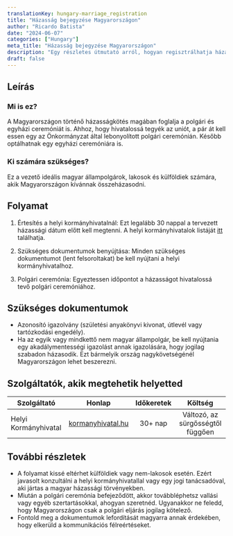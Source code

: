 ```yaml
---
translationKey: hungary-marriage_registration
title: "Házasság bejegyzése Magyarországon"
author: "Ricardo Batista"
date: "2024-06-07"
categories: ["Hungary"]
meta_title: "Házasság bejegyzése Magyarországon"
description: "Egy részletes útmutató arról, hogyan regisztrálhatja házasságát Magyarországon."
draft: false
---
```


## Leírás
### Mi is ez?
A Magyarországon történő házasságkötés magában foglalja a polgári és egyházi ceremóniát is. Ahhoz, hogy hivatalossá tegyék az uniót, a pár át kell essen egy az Önkormányzat által lebonyolított polgári ceremónián. Később optálhatnak egy egyházi ceremóniára is.

### Ki számára szükséges?
Ez a vezető ideális magyar állampolgárok, lakosok és külföldiek számára, akik Magyarországon kívánnak összeházasodni.

## Folyamat
1. Értesítés a helyi kormányhivatalnál: Ezt legalább 30 nappal a tervezett házassági dátum előtt kell megtenni. A helyi kormányhivatalok listáját [itt](https://www.kormanyhivatal.hu/hu/budapest/fokapcsolat/tajekoztato) találhatja.

2. Szükséges dokumentumok benyújtása: Minden szükséges dokumentumot (lent felsoroltakat) be kell nyújtani a helyi kormányhivatalhoz.

3. Polgári ceremónia: Egyeztessen időpontot a házasságot hivatalossá tevő polgári ceremóniához.

## Szükséges dokumentumok
- Azonosító igazolvány (születési anyakönyvi kivonat, útlevél vagy tartózkodási engedély).
- Ha az egyik vagy mindkettő nem magyar állampolgár, be kell nyújtania egy akadálymentességi igazolást annak igazolására, hogy jogilag szabadon házasodik. Ezt bármelyik ország nagykövetségénél Magyarországon lehet beszerezni.

## Szolgáltatók, akik megtehetik helyetted

| Szolgáltató        |     Honlap     |     Időkeretek    |       Költség      |
| --------------- | --------------- |  :-------------: | :-------------: |
| Helyi Kormányhivatal      |  [kormanyhivatal.hu](https://www.kormanyhivatal.hu)       |      30+ nap      |        Változó, az sürgősségtől függően      |

## További részletek
- A folyamat kissé eltérhet külföldiek vagy nem-lakosok esetén. Ezért javasolt konzultálni a helyi kormányhivatallal vagy egy jogi tanácsadóval, aki jártas a magyar házassági törvényekben.
- Miután a polgári ceremónia befejeződött, akkor továbbléphetsz vallási vagy egyéb szertartásokkal, ahogyan szeretnéd. Ugyanakkor ne feledd, hogy Magyarországon csak a polgári eljárás jogilag kötelező.
- Fontold meg a dokumentumok lefordítását magyarra annak érdekében, hogy elkerüld a kommunikációs félreértéseket.